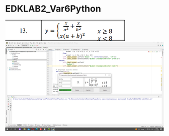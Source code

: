 # EDKLAB2_Var6Python

![Screenshot](main.png)
![Image text](https://github.com/harvey133/PYTHON_13VAR_2LAB/blob/main/Разработка%20кроссплатформенных%20приложений%202%20лаба/LABA2_RK13-main/ответ.png)
